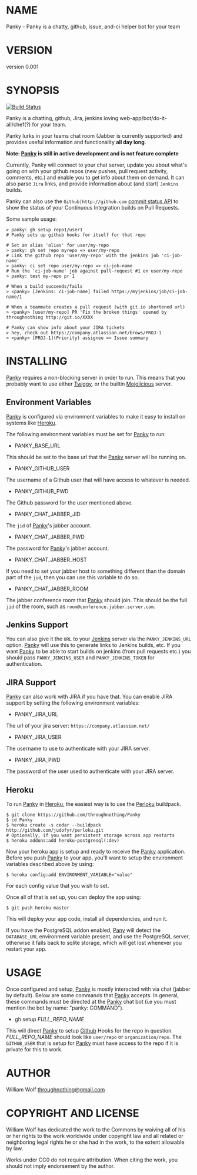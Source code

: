 # NAME

Panky - Panky is a chatty, github, issue, and-ci helper bot for your team

# VERSION

version 0.001

# SYNOPSIS

[![Build Status](https://secure.travis-ci.org/throughnothing/Panky.png?branch=master)](http://travis-ci.org/throughnothing/Panky)

Panky is a chatting, github, Jira, jenkins loving
web-app/bot/do-it-all/chef(?) for your team.

Panky lurks in your teams chat room (Jabber is currently supported) and provides
useful information and functionality __all day long__.

__Note: [Panky](http://search.cpan.org/perldoc?Panky) is still in active development and is not feature complete__

Currently, Panky will connect to your chat server, update you about what's
going on with your github repos (new pushes, pull request activity, comments,
etc.) and enable you to get info about them on demand.  It can also parse
`Jira` links, and provide information about (and start) `Jenkins` builds.

Panky can also use the `Github|http://github.com`
[commit status API](https://github.com/blog/1227-commit-status-api) to show
the status of your Continuous Integration builds on Pull Requests.

Some sample usage:

    > panky: gh setup repo1/user1
    # Panky sets up github hooks for itself for that repo

    # Set an alias 'alias' for user/my-repo
    > panky: gh set repo myrepo => user/my-repo
    # Link the github repo 'user/my-repo' with the jenkins job 'ci-job-name'
    > panky: ci set repo user/my-repo => ci-job-name
    # Run the 'ci-job-name' job against pull-request #1 on user/my-repo
    > panky: test my-repo pr 1

    # When a build succeeds/fails
    > <panky> [Jenkins: ci-job-name] failed https://myjenkins/job/ci-job-name/1

    # When a teammate creates a pull request (with git.io shortened url)
    > <panky> [user/my-repo] PR 'Fix the broken things' opened by throughnothing http://git.io/XXXX

    # Panky can show info about your JIRA tickets
    > hey, check out https://company.atlassian.net/brows/PROJ-1
    > <panky> [PROJ-1](Priority) assignee => Issue summary

# INSTALLING

[Panky](http://search.cpan.org/perldoc?Panky) requires a non-blocking server in order to run.  This means that
you probably want to use either [Twiggy](http://search.cpan.org/perldoc?Twiggy), or the builtin [Mojolicious](http://search.cpan.org/perldoc?Mojolicious)
server.

## Environment Variables

[Panky](http://search.cpan.org/perldoc?Panky) is configured via environment variables to make it easy to install on
systems like [Heroku](http://heroku.com).

The following environment variables must be set for [Panky](http://search.cpan.org/perldoc?Panky) to run:

- PANKY_BASE_URL

This should be set to the base url that the [Panky](http://search.cpan.org/perldoc?Panky) server will be running on.

- PANKY_GITHUB_USER

The username of a Github user that will have access to whatever is needed.

- PANKY_GITHUB_PWD

The Github password for the user mentioned above.

- PANKY_CHAT_JABBER_JID

The `jid` of [Panky](http://search.cpan.org/perldoc?Panky)'s jabber account.

- PANKY_CHAT_JABBER_PWD

The password for [Panky](http://search.cpan.org/perldoc?Panky)'s jabber account.

- PANKY_CHAT_JABBER_HOST

If you need to set your jabber host to something different than the domain
part of the `jid`, then you can use this variable to do so.

- PANKY_CHAT_JABBER_ROOM

The jabber conference room that [Panky](http://search.cpan.org/perldoc?Panky) should join.  This should be the
full `jid` of the room, such as `room@conference.jabber.server.com`.

## Jenkins Support

You can also give it the `URL` to your [Jenkins](http://jenkins-ci.org) server
via the `PANKY_JENKINS_URL` option.  [Panky](http://search.cpan.org/perldoc?Panky) will use this to generate
links to Jenkins builds, etc.  If you want [Panky](http://search.cpan.org/perldoc?Panky) to be able to start builds
on jenkins (from pull requests etc.) you should pass `PANKY_JENKINS_USER` and
`PANKY_JENKINS_TOKEN` for authentication.

## JIRA Support

[Panky](http://search.cpan.org/perldoc?Panky) can also work with JIRA if you have that.  You can enable JIRA support
by setting the following environment variables:

- PANKY_JIRA_URL

The url of your jira server: `https://company.atlassian.net/`

- PANKY_JIRA_USER

The username to use to authenticate with your JIRA server.

- PANKY_JIRA_PWD

The password of the user used to authenticate with your JIRA server.

## Heroku

To run [Panky](http://search.cpan.org/perldoc?Panky) in [Heroku](http://heroku.com), the easiest way is to use
the [Perloku](https://github.com/judofyr/perloku) buildpack.

    $ git clone https://github.com/throughnothing/Panky
    $ cd Panky
    $ heroku create -s cedar --buildpack http://github.com/judofyr/perloku.git
    # Optionally, if you want persistent storage across app restarts
    $ heroku addons:add heroku-postgresql(:dev)

Now your heroku app is setup and ready to receive the [Panky](http://search.cpan.org/perldoc?Panky) application.
Before you push [Panky](http://search.cpan.org/perldoc?Panky) to your app, you'll want to setup the environment
variables described above by using:

    $ heroku config:add ENVIRONMENT_VARIABLE="value"

For each config value that you wish to set.

Once all of that is set up, you can deploy the app using:

    $ git push heroku master

This will deploy your app code, install all dependencies, and run it.

If you have the PostgreSQL addon enabled, [Pany](http://search.cpan.org/perldoc?Pany) will detect the
`DATABASE_URL` environment variable present, and use the PostgreSQL server,
otherwise it falls back to sqlite storage, which will get lost whenever
you restart your app.

# USAGE

Once configured and setup, [Panky](http://search.cpan.org/perldoc?Panky) is mostly interacted with via chat
(jabber by default).  Below are some commands that [Panky](http://search.cpan.org/perldoc?Panky) accepts.  In
general, these commands must be directed at the [Panky](http://search.cpan.org/perldoc?Panky) chat bot
(i.e you must mention the bot by name: "panky: COMMAND").

- gh setup _FULL_REPO_NAME_

This will direct [Panky](http://search.cpan.org/perldoc?Panky) to setup [Github](http://github.com) Hooks for the
repo in question. _FULL_REPO_NAME_ should look like `user/repo` or
`organization/repo`.  The `GITHUB_USER` that is setup for [Panky](http://search.cpan.org/perldoc?Panky) must have
access to the repo if it is private for this to work.

# AUTHOR

William Wolf <throughnothing@gmail.com>

# COPYRIGHT AND LICENSE



William Wolf has dedicated the work to the Commons by waiving all of his
or her rights to the work worldwide under copyright law and all related or
neighboring legal rights he or she had in the work, to the extent allowable by
law.

Works under CC0 do not require attribution. When citing the work, you should
not imply endorsement by the author.